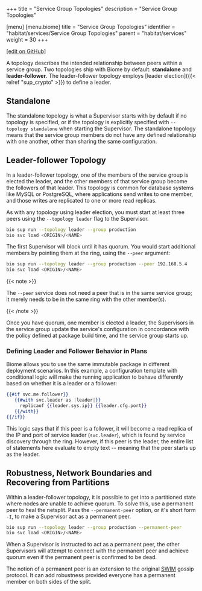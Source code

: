 +++
title = "Service Group Topologies"
description = "Service Group Topologies"

[menu]
  [menu.biome]
    title = "Service Group Topologies"
    identifier = "habitat/services/Service Group Topologies"
    parent = "habitat/services"
    weight = 30
+++

[\[edit on GitHub\]](https://github.com/habitat-sh/habitat/blob/master/components/docs-chef-io/content/habitat/service_group_topologies.md)

A topology describes the intended relationship between peers within a service group.
Two topologies ship with Biome by default: **standalone** and **leader-follower**.
The leader-follower topology employs [leader election]({{< relref "sup_crypto" >}}) to define a leader.

## Standalone

The standalone topology is what a Supervisor starts with by default if no topology
is specified, or if the topology is explicitly specified with `--topology standalone`
when starting the Supervisor. The standalone topology means that the service group
members do not have any defined relationship with one another, other than sharing
the same configuration.

## Leader-follower Topology

In a leader-follower topology, one of the members of the service group is elected
the leader, and the other members of that service group become the followers of
that leader. This topology is common for database systems like MySQL or PostgreSQL,
where applications send writes to one member, and those writes are replicated to
one or more read replicas.

As with any topology using leader election, you must start at least three peers
using the `--topology leader` flag to the Supervisor.

```bash
bio sup run --topology leader --group production
bio svc load <ORIGIN>/<NAME>
```

The first Supervisor will block until it has quorum. You would start additional
members by pointing them at the ring, using the `--peer` argument:

```bash
bio sup run --topology leader --group production --peer 192.168.5.4
bio svc load <ORIGIN>/<NAME>
```

{{< note >}}

The `--peer` service does not need a peer that is in the same service group;
it merely needs to be in the same ring with the other member(s).

{{< /note >}}

Once you have quorum, one member is elected a leader, the Supervisors in the service
group update the service's configuration in concordance with the policy defined
at package build time, and the service group starts up.

### Defining Leader and Follower Behavior in Plans

Biome allows you to use the same immutable package in different deployment
scenarios. In this example, a configuration template with conditional logic
will make the running application to behave differently based on whether
it is a leader or a follower:

```handlebars
{{#if svc.me.follower}}
   {{#with svc.leader as |leader|}}
     replicaof {{leader.sys.ip}} {{leader.cfg.port}}
   {{/with}}
{{/if}}
```

This logic says that if this peer is a follower, it will become a read replica of
the IP and port of service leader (`svc.leader`), which is found by service
discovery through the ring. However, if this peer is the leader, the entire list
of statements here evaluate to empty text -- meaning that the peer starts up as
the leader.

## Robustness, Network Boundaries and Recovering from Partitions

Within a leader-follower topology, it is possible to get into a partitioned state
where nodes are unable to achieve quorum. To solve this, use a permanent peer to
heal the netsplit. Pass the `--permanent-peer` option, or it's short form `-I`,
to make a Supervisor act as a permanent peer.

```bash
bio sup run --topology leader --group production --permanent-peer
bio svc load <ORIGIN>/<NAME>
```

When a Supervisor is instructed to act as a permanent peer, the other Supervisors
will attempt to connect with the permanent peer and achieve quorum
even if the permanent peer is confirmed to be dead.

The notion of a permanent peer is an extension to the original
[SWIM](http://www.cs.cornell.edu/projects/Quicksilver/public_pdfs/SWIM.pdf)
gossip protocol. It can add robustness provided everyone has a permanent member
on both sides of the split.

